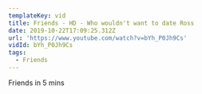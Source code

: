```yaml
---
templateKey: vid
title: Friends - HD - Who wouldn't want to date Ross
date: 2019-10-22T17:09:25.312Z
url: 'https://www.youtube.com/watch?v=bYh_P0Jh9Cs'
vidId: bYh_P0Jh9Cs
tags:
  - Friends
---
```

Friends in 5 mins
